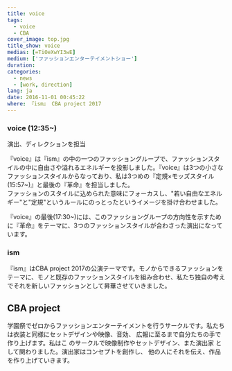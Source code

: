 ```yaml
---
title: voice
tags:
  - voice
  - CBA
cover_image: top.jpg
title_show: voice
medias: [=TiOeXwYI3wE]
medium: ['ファッションエンターテイメントショー']
duration:
categories:
  - news
  - [work, direction]
lang: ja
date: 2016-11-01 00:45:22
where: 『ism』 CBA project 2017
---
```

<h3>voice (12:35~)</h3>
    <p>演出、ディレクションを担当</p>
    <p>『voice』は『ism』の中の一つのファッショングループで、ファッションスタイルの中に自由さや溢れるエネルギーを投影しました。『voice』は3つの小さなファッションスタイルからなっており、私は3つめの『定規×モッズスタイル(15:57~)』と最後の『革命』を担当しました。
    <br>ファッションのスタイルに込められた意味にフォーカスし、"若い自由なエネルギー"と"定規"というルールにのっとったというイメージを掛け合わせました。</p>
    『voice』の最後(17:30~)には、このファッショングループの方向性を示すために『革命』をテーマに、3つのファッションスタイルが合わさった演出になっています。
    <h3>ism</h3>
    <p>『ism』はCBA project 2017の公演テーマです。モノからできるファッションをテーマに、モノと既存のファッションスタイルを組み合わせ、私たち独自の考えでそれを新しいファッションとして昇華させていきました。</p>
    <h2>CBA project</h2>
    <p>学園祭でゼロからファッションエンターテイメントを行うサークルです。私たちは衣装と同様にセットデザインや映像、音効、 広報に至るまで自分たちの手で作り上げます。私はこ のサークルで映像制作やセットデザイン、また演出家 として関わりました。演出家はコンセプトを創作し、 他の人にそれを伝え、作品を作り上げていきます。</p>


<!--
# Tag Plugins
## Image
{% img [class names] /path/to/image [width] [height] "title text 'alt text'" %}

## Link
{% link text url [external] [title] %}

## YouTube
{% youtube video_id %}

## Vimeo
{% vimeo video_id [width] [height] %}

<!-- more -->
